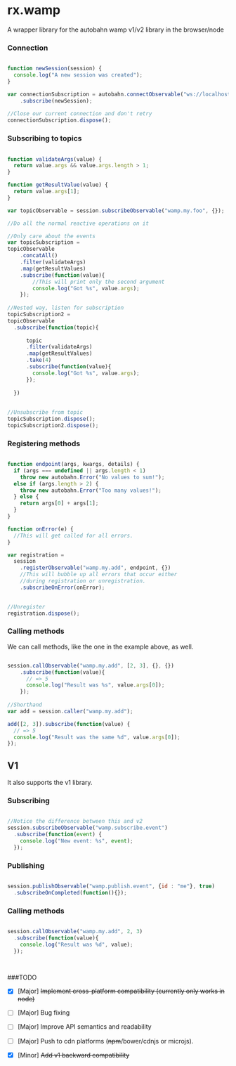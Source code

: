 rx.wamp
=======

A wrapper library for the autobahn wamp v1/v2 library in the browser/node


### Connection
```javascript

function newSession(session) {
  console.log("A new session was created");
}

var connectionSubscription = autobahn.connectObservable("ws://localhost:9000")
    .subscribe(newSession);
    
//Close our current connection and don't retry
connectionSubscription.dispose();


```


### Subscribing to topics
```javascript

function validateArgs(value) {
  return value.args && value.args.length > 1;
}

function getResultValue(value) {
  return value.args[1];
}

var topicObservable = session.subscribeObservable("wamp.my.foo", {});

//Do all the normal reactive operations on it

//Only care about the events
var topicSubscription = 
topicObservable
    .concatAll()
    .filter(validateArgs)
    .map(getResultValues)
    .subscribe(function(value){
        //This will print only the second argument
        console.log("Got %s", value.args);
    });
    
//Nested way, listen for subscription
topicSubscription2 = 
topicObservable
  .subscribe(function(topic){
      
      topic
      .filter(validateArgs)
      .map(getResultValues)
      .take(4)
      .subscribe(function(value){
        console.log("Got %s", value.args);
      });
      
  })
    
    
//Unsubscribe from topic
topicSubscription.dispose();
topicSubscription2.dispose();

```

### Registering methods
```javascript

function endpoint(args, kwargs, details) {
  if (args === undefined || args.length < 1)
    throw new autobahn.Error("No values to sum!");
  else if (args.length > 2) {
    throw new autobahn.Error("Too many values!");
  } else {
    return args[0] + args[1];
  }
}

function onError(e) {
  //This will get called for all errors.
}

var registration = 
  session
    .registerObservable("wamp.my.add", endpoint, {})
    //This will bubble up all errors that occur either
    //during registration or unregistration.
    .subscribeOnError(onError);
    

//Unregister
registration.dispose();

```



### Calling methods

We can call methods, like the one in the example above, as well.

```javascript

session.callObservable("wamp.my.add", [2, 3], {}, {})
    .subscribe(function(value){
      // => 5
      console.log("Result was %s", value.args[0]);
    });
    
//Shorthand
var add = session.caller("wamp.my.add");

add([2, 3]).subscribe(function(value) {
  // => 5
  console.log("Result was the same %d", value.args[0]);
});
```

## V1

It also supports the v1 library.


### Subscribing

```javascript

//Notice the difference between this and v2
session.subscribeObservable("wamp.subscribe.event")
  .subscribe(function(event) {
    console.log("New event: %s", event);
  });

```

### Publishing

```javascript

session.publishObservable("wamp.publish.event", {id : "me"}, true)
  .subscribeOnCompleted(function(){});

```

### Calling methods

```javascript

session.callObservable("wamp.my.add", 2, 3)
  .subscribe(function(value){
    console.log("Result was %d", value);
  });
  
  

```




###TODO

- [X] [Major] ~~Implement cross-platform compatibility (currently only works in node)~~
- [ ] [Major] Bug fixing
- [ ] [Major] Improve API semantics and readability
- [ ] [Major] Push to cdn platforms (~~npm~~/bower/cdnjs or microjs).
- [x] [Minor] ~~Add v1 backward compatibility~~



